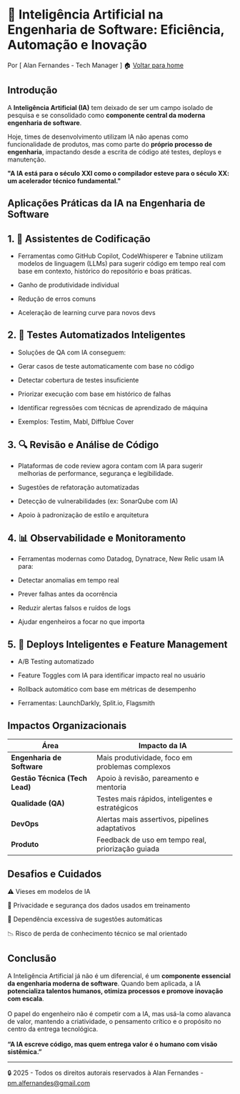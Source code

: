 # 🤖 Inteligência Artificial na Engenharia de Software: Eficiência, Automação e Inovação
Por [ Alan Fernandes - Tech Manager ] :house: [Voltar para home](https://github.com/af-tech-manager/portfolio/blob/main/README.md)

## Introdução
A **Inteligência Artificial (IA)** tem deixado de ser um campo isolado de pesquisa e se consolidado como **componente central da moderna engenharia de software**.

Hoje, times de desenvolvimento utilizam IA não apenas como funcionalidade de produtos, mas como parte do **próprio processo de engenharia**, impactando desde a escrita de código até testes, deploys e manutenção.

**"A IA está para o século XXI como o compilador esteve para o século XX: um acelerador técnico fundamental."**

## Aplicações Práticas da IA na Engenharia de Software

## 1. 🧠 Assistentes de Codificação

- Ferramentas como GitHub Copilot, CodeWhisperer e Tabnine utilizam modelos de linguagem (LLMs) para sugerir código em tempo real com base em contexto, histórico do repositório e boas práticas.

- Ganho de produtividade individual

- Redução de erros comuns

- Aceleração de learning curve para novos devs

## 2. 🧪 Testes Automatizados Inteligentes

- Soluções de QA com IA conseguem:

- Gerar casos de teste automaticamente com base no código

- Detectar cobertura de testes insuficiente

- Priorizar execução com base em histórico de falhas

- Identificar regressões com técnicas de aprendizado de máquina

- Exemplos: Testim, Mabl, Diffblue Cover

## 3. 🔍 Revisão e Análise de Código

- Plataformas de code review agora contam com IA para sugerir melhorias de performance, segurança e legibilidade.

- Sugestões de refatoração automatizadas

- Detecção de vulnerabilidades (ex: SonarQube com IA)

- Apoio à padronização de estilo e arquitetura

## 4. 📊 Observabilidade e Monitoramento

- Ferramentas modernas como Datadog, Dynatrace, New Relic usam IA para:

- Detectar anomalias em tempo real

- Prever falhas antes da ocorrência

- Reduzir alertas falsos e ruídos de logs

- Ajudar engenheiros a focar no que importa

## 5. 🔁 Deploys Inteligentes e Feature Management

- A/B Testing automatizado

- Feature Toggles com IA para identificar impacto real no usuário

- Rollback automático com base em métricas de desempenho

- Ferramentas: LaunchDarkly, Split.io, Flagsmith



## Impactos Organizacionais
| Área                           | Impacto da IA                                     |
| ------------------------------ | ------------------------------------------------- |
| **Engenharia de Software**     | Mais produtividade, foco em problemas complexos   |
| **Gestão Técnica (Tech Lead)** | Apoio à revisão, pareamento e mentoria            |
| **Qualidade (QA)**             | Testes mais rápidos, inteligentes e estratégicos  |
| **DevOps**                     | Alertas mais assertivos, pipelines adaptativos    |
| **Produto**                    | Feedback de uso em tempo real, priorização guiada |




## Desafios e Cuidados

⚠️ Vieses em modelos de IA

🔐 Privacidade e segurança dos dados usados em treinamento

🎯 Dependência excessiva de sugestões automáticas

📉 Risco de perda de conhecimento técnico se mal orientado


## Conclusão
A Inteligência Artificial já não é um diferencial, é um **componente essencial da engenharia moderna de software**. Quando bem aplicada, a IA **potencializa talentos humanos, otimiza processos e promove inovação com escala**. \
\
O papel do engenheiro não é competir com a IA, mas usá-la como alavanca de valor, mantendo a criatividade, o pensamento crítico e o propósito no centro da entrega tecnológica. \
\
**“A IA escreve código, mas quem entrega valor é o humano com visão sistêmica.”** 

---
:lock: 2025 - Todos os direitos autorais reservados à Alan Fernandes - pm.alfernandes@gmail.com
